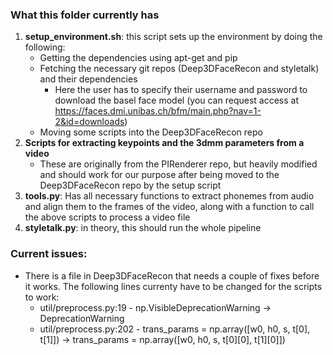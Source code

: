 ### What this folder currently has
1. **setup_environment.sh**: this script sets up the environment by doing the following:
    - Getting the dependencies using apt-get and pip
    - Fetching the necessary git repos (Deep3DFaceRecon and styletalk) and their dependencies
        - Here the user has to specify their username and password to download the basel face model (you can request access at https://faces.dmi.unibas.ch/bfm/main.php?nav=1-2&id=downloads)
    - Moving some scripts into the Deep3DFaceRecon repo
2. **Scripts for extracting keypoints and the 3dmm parameters from a video**
    - These are originally from the PIRenderer repo, but heavily modified and should work for our purpose after being moved to the Deep3DFaceRecon repo by the setup script
3. **tools.py**: Has all necessary functions to extract phonemes from audio and align them to the frames of the video, along with a function to call the above scripts to process a video file
4. **styletalk.py**: in theory, this should run the whole pipeline

### Current issues:
- There is a file in Deep3DFaceRecon that needs a couple of fixes before it works. The following lines currenty have to be changed for the scripts to work:
    - util/preprocess.py:19 - np.VisibleDeprecationWarning -> DeprecationWarning
    - util/preprocess.py:202 - trans_params = np.array([w0, h0, s, t[0], t[1]]) -> trans_params = np.array([w0, h0, s, t[0][0], t[1][0]]) 
